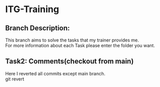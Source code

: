 # ITG-Training

## Branch Description:

This branch aims to solve the tasks that my trainer provides me.  
For more information about each Task please enter the folder you want.

## Task2: Comments(checkout from main)

Here I reverted all commits except main branch.  
git revert <sha-of-commit>
